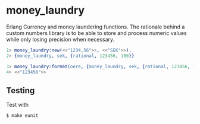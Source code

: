 money_laundry
=============

Erlang Currency and money laundering functions. The rationale behind a custom
numbers library is to be able to store and process numeric values while only
losing precision when necessary.

``` erlang
1> money_laundry:new(<<"1234,56">>, <<"SEK">>).
2> {money_laundry, sek, {rational, 123456, 100}}

3> money_laundry:format(oere, {money_laundry, sek, {rational, 123456, 100}}).
4> <<"123456">>
```

## Testing

Test with

```
$ make eunit
```
